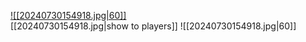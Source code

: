 [![[20240730154918.jpg|60]]](rain.md)\
[[20240730154918.jpg|show to players]] ![[20240730154918.jpg|60]]